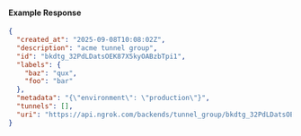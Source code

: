 <!-- Code generated for API Clients. DO NOT EDIT. -->

#### Example Response

```json
{
  "created_at": "2025-09-08T10:08:02Z",
  "description": "acme tunnel group",
  "id": "bkdtg_32PdLDatsOEK87X5kyOABzbTpi1",
  "labels": {
    "baz": "qux",
    "foo": "bar"
  },
  "metadata": "{\"environment\": \"production\"}",
  "tunnels": [],
  "uri": "https://api.ngrok.com/backends/tunnel_group/bkdtg_32PdLDatsOEK87X5kyOABzbTpi1"
}
```
